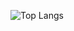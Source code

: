 ![Top Langs](https://github-readme-stats.vercel.app/api/top-langs/?username=mrkskq&layout=compact&theme=radical)


